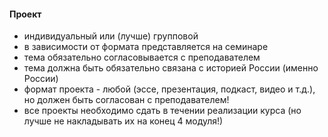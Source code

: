 #### Проект
- индивидуальный или (лучше) групповой
- в зависимости от формата представляется на семинаре
- тема обязательно согласовывается с преподавателем
- тема должна быть обязательно связана с историей России (именно России)
- формат проекта - любой (эссе, презентация, подкаст, видео и т.д.), но должен быть согласован с преподавателем!
- все проекты необходимо сдать в течении реализации курса (но лучше не накладывать их на конец 4 модуля!) 